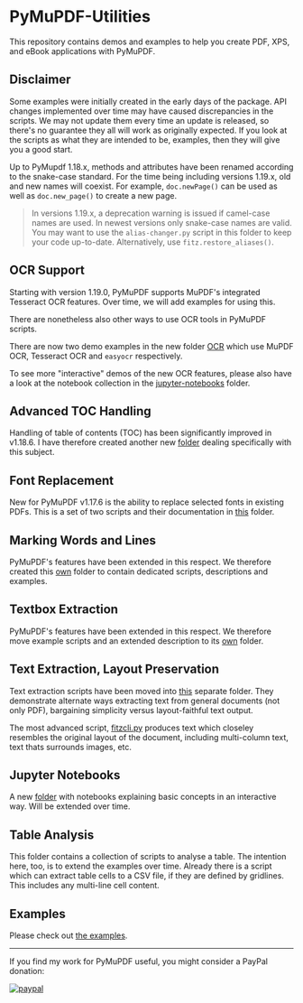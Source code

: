 # PyMuPDF-Utilities
This repository contains demos and examples to help you create PDF, XPS, and eBook applications with PyMuPDF.

## Disclaimer

Some examples were initially created in the early days of the package. API changes implemented over time may have caused discrepancies in the scripts. We may not update them every time an update is released, so there's no guarantee they all will work as originally expected. If you look at the scripts as what they are intended to be, examples, then they will give you a good start.

Up to PyMupdf 1.18.x, methods and attributes have been renamed according to the snake-case standard. For the time being including versions 1.19.x, old and new names will coexist. For example, `doc.newPage()` can be used as well as `doc.new_page()` to create a new page.

> In versions 1.19.x, a deprecation warning is issued if camel-case names are used. In newest versions only snake-case names are valid. You may want to use the `alias-changer.py` script in this folder to keep your code up-to-date. Alternatively, use `fitz.restore_aliases()`.

## OCR Support
Starting with version 1.19.0, PyMuPDF supports MuPDF's integrated Tesseract OCR features. Over time, we will add examples for using this.

There are nonetheless also other ways to use OCR tools in PyMuPDF scripts.

There are now two demo examples in the new folder [OCR](https://github.com/pymupdf/PyMuPDF-Utilities/tree/master/OCR) which use MuPDF OCR, Tesseract OCR and `easyocr` respectively.

To see more "interactive" demos of the new OCR features, please also have a look at the notebook collection in the [jupyter-notebooks](https://github.com/pymupdf/PyMuPDF-Utilities/tree/master/jupyter-notebooks) folder.

## Advanced TOC Handling
Handling of table of contents (TOC) has been significantly improved in v1.18.6. I have therefore created another new [folder](https://github.com/pymupdf/PyMuPDF-Utilities/tree/master/advanced-toc) dealing specifically with this subject.


## Font Replacement
New for PyMuPDF v1.17.6 is the ability to replace selected fonts in existing PDFs. This is a set of two scripts and their documentation in [this](https://github.com/pymupdf/PyMuPDF-Utilities/tree/master/font-replacement) folder.

## Marking Words and Lines
PyMuPDF's features have been extended in this respect. We therefore created this [own](https://github.com/pymupdf/PyMuPDF-Utilities/tree/master/word&line-marking) folder to contain dedicated scripts, descriptions and examples.

## Textbox Extraction
PyMuPDF's features have been extended in this respect. We therefore move example scripts and an extended description to its [own](https://github.com/pymupdf/PyMuPDF-Utilities/tree/master/textbox-extraction) folder.

## Text Extraction, Layout Preservation
Text extraction scripts have been moved into [this](https://github.com/pymupdf/PyMuPDF-Utilities/tree/master/text-extraction) separate folder. They demonstrate alternate ways extracting text from general documents (not only PDF), bargaining simplicity versus layout-faithful text output.

The most advanced script, [fitzcli.py](https://github.com/pymupdf/PyMuPDF-Utilities/blob/master/text-extraction/fitzcli.py) produces text which closeley resembles the original layout of the document, including multi-column text, text thats surrounds images, etc.

## Jupyter Notebooks

A new [folder](https://github.com/pymupdf/PyMuPDF-Utilities/tree/master/jupyter-notebooks) with notebooks explaining basic concepts in an interactive way. Will be extended over time.

## Table Analysis

This folder contains a collection of scripts to analyse a table. The intention here, too, is to extend the examples over time.
Already there is a script which can extract table cells to a CSV file, if they are defined by gridlines. This includes any multi-line cell content.


## Examples

Please check out [the examples](https://github.com/pymupdf/PyMuPDF-Utilities/tree/master/examples).

--------------------------------------------
If you find my work for PyMuPDF useful, you might consider a PayPal donation:

[![paypal](https://www.paypalobjects.com/en_US/i/btn/btn_donateCC_LG.gif)](https://www.paypal.com/cgi-bin/webscr?cmd=_s-xclick&hosted_button_id=PE6665GMGMDEY&source=url)
